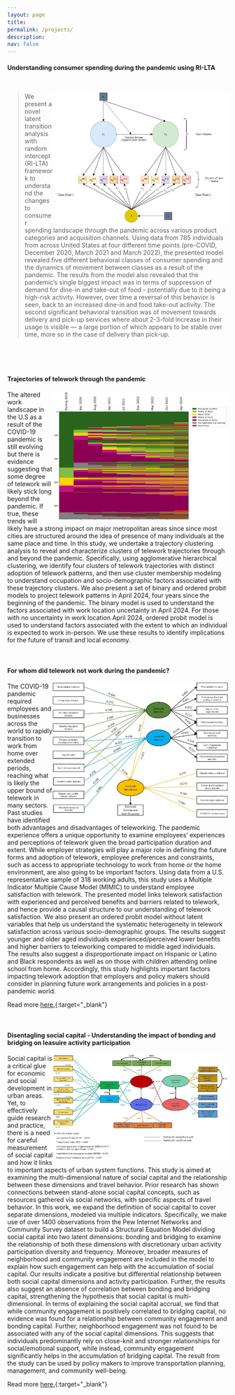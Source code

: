 ```yaml
---
layout: page
title: 
permalink: /projects/
description:
nav: false
---
```


#### Understanding consumer spending during the pandemic using RI-LTA
<br>

> <img align="right" width="400"  src="/assets/img/LTA_RI.png">

> We present a novel latent transition analysis with random intercept (RI-LTA) framework to understand the changes to consumer spending landscape through the pandemic across various product categories and acquisition channels. Using data from 785 individuals from across United States at four different time points (pre-COVID, December 2020, March 2021 and March 2022), the presented model revealed five different behavioral classes of consumer spending and the dynamics of movement between classes as a result of the pandemic. The results from the model also revealed that the pandemic’s single biggest impact was in terms of suppression of demand for dine-in and take-out of food - potentially due to it being a high-risk activity. However, over time a reversal of this behavior is seen, back to an increased dine-in and food take-out activity. The second significant behavioral transition was of movement towards delivery and pick-up services where about 2-3-fold increase in their usage is visible — a large portion of  which appears to be stable over time, more so in the case of delivery than pick-up.

<br><br><br>

#### Trajectories of telework through the pandemic

<img align="right" width="400"  src="/assets/img/all_trajectories_full.png">

The altered work landscape in the U.S as a result of the COVID-19 pandemic is still evolving but there is evidence suggesting that some degree of telework will likely stick long beyond the pandemic. If true, these trends will likely have a strong impact on major metropolitan areas since since most cities are structured around the idea of presence of many individuals at the same place and time. In this study, we undertake a trajectory clustering analysis to reveal and characterize clusters of telework trajectories through and beyond the pandemic. Specifically, using agglomerative hierarchical clustering, we identify four clusters of telework trajectories with distinct adoption of telework patterns, and then use cluster membership modeling to understand occupation and socio-demographic factors associated with these trajectory clusters. We also present a set of binary and ordered probit models to project telework patterns in April 2024, four years since the beginning of the pandemic. The binary model is used to understand the factors associated with work location uncertainty in April 2024. For those with no uncertainty in work location April 2024, ordered probit model is used to understand factors associated with the extent to which an individual is expected to work in-person. We use these results to identify implications for the future of transit and local economy.
<br><br><br>

#### For whom did telework not work during the pandemic?

<img align="right" width="400"  src="/assets/img/telework_satisfaction.jpg">

The COVID-19 pandemic required employees and businesses across the world to rapidly transition to work from home over extended periods, reaching what is likely the upper bound of telework in many sectors. Past studies have identified both advantages and disadvantages of teleworking. The pandemic experience offers a unique opportunity to examine employees’ experiences and perceptions of telework given the broad participation duration and extent. While employer strategies will play a major role in defining the future forms and adoption of telework, employee preferences and constraints, such as access to appropriate technology to work from home or the home environment, are also going to be important factors. Using data from a U.S. representative sample of 318 working adults, this study uses a Multiple Indicator Multiple Cause Model (MIMIC) to understand employee satisfaction with telework. The presented model links telework satisfaction with experienced and perceived benefits and barriers related to telework, and hence provide a causal structure to our understanding of telework satisfaction. We also present an ordered probit model without latent variables that help us understand the systematic heterogeneity in telework satisfaction across various socio-demographic groups. The results suggest younger and older aged individuals experienced/perceived lower benefits and higher barriers to teleworking compared to middle aged individuals. The results also suggest a disproportionate impact on Hispanic or Latino and Black respondents as well as on those with children attending online school from home. Accordingly, this study highlights important factors impacting telework adoption that employers and policy makers should consider in planning future work arrangements and policies in a post-pandemic world.

Read more  [here.](https://doi.org/10.1016/j.tra.2021.11.025){:target="_blank"}
<br><br><br>

#### Disentagling social capital - Understanding the impact of bonding and bridging on leasuire activity participation

<img align="right" width="400"  src="/assets/img/social_cap.jpg">

Social capital is a critical glue for economic and social development in urban areas. Yet, to effectively guide research and practice, there is a need for careful measurement of social capital and how it links to important aspects of urban system functions. This study is aimed at examining the multi-dimensional nature of social capital and the relationship between these dimensions and travel behavior. Prior research has shown connections between stand-alone social capital concepts, such as resources gathered via social networks, with specific aspects of travel behavior. In this work, we expand the definition of social capital to cover separate dimensions, modeled via multiple indicators. Specifically, we make use of over 1400 observations from the Pew Internet Networks and Community Survey dataset to build a Structural Equation Model dividing social capital into two latent dimensions: bonding and bridging to examine the relationship of both these dimensions with discretionary urban activity participation diversity and frequency. Moreover, broader measures of neighborhood and community engagement are included in the model to explain how such engagement can help with the accumulation of social capital. Our results indicate a positive but differential relationship between both social capital dimensions and activity participation. Further, the results also suggest an absence of correlation between bonding and bridging capital, strengthening the hypothesis that social capital is multi-dimensional. In terms of explaining the social capital accrual, we find that while community engagement is positively correlated to bridging capital, no evidence was found for a relationship between community engagement and bonding capital. Further, neighborhood engagement was not found to be associated with any of the social capital dimensions. This suggests that individuals predominantly rely on close-knit and stronger relationships for social/emotional support, while instead, community engagement significantly helps in the accumulation of bridging capital. The result from the study can be used by policy makers to improve transportation planning, management, and community well-being.

Read more  [here.](https://doi.org/10.1016/j.trip.2022.100629){:target="_blank"}



